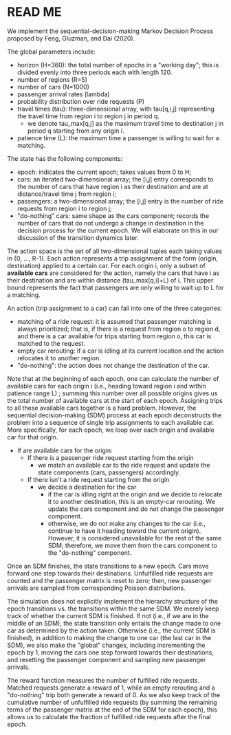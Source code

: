 # READ ME

We implement the sequential-decision-making Markov Decision Process proposed by Feng, Gluzman, and Dai (2020).

The global parameters include:
- horizon (H=360): the total number of epochs in a "working day"; this is divided evenly into three periods each with length 120.
- number of regions (R=5)
- number of cars (N=1000)
- passenger arrival rates (lambda)
- probability distribution over ride requests (P)
- travel times (tau): three-dimensional array, with tau[q,i,j] representing the travel time from region i to region j in period q.
  - we denote tau_max[q,j] as the maximum travel time to destination j in period q starting from any origin i.
- patience time (L): the maximum time a passenger is willing to wait for a matching.

The state has the following components:
- epoch: indicates the current epoch; takes values from 0 to H;
- cars: an iterated two-dimensional array; the [i,j] entry corresponds to the number of cars that have region i as their destination and are at distance/travel time j from region i;
- passengers: a two-dimensional array; the [i,j] entry is the number of ride requests from region i to region j;
- "do-nothing" cars: same shape as the cars component; records the number of cars that do not undergo a change in destination in the decision process for the current epoch. We will elaborate on this in our discussion of the transition dynamics later.


The action space is the set of all two-dimensional tuples each taking values in {0, ..., R-1}. Each action represents a trip assignment of the form (origin, destination) applied to a certain car. For each origin i, only a subset of **available cars** are considered for the action, namely the cars that have i as their destination and are within distance (tau_max[q,i]+L) of i. This upper bound represents the fact that passengers are only willing to wait up to L for a matching.

An action (trip assignment to a car) can fall into one of the three categories:
- matching of a ride request: it is assumed that passenger matching is always prioritized; that is, if there is a request from region o to region d, and there is a car available for trips starting from region o, this car is matched to the request. 
- empty car rerouting: if a car is idling at its current location and the action relocates it to another region.
- "do-nothing": the action does not change the destination of the car.

Note that at the beginning of each epoch, one can calculate the number of available cars for each origin i (i.e., heading toward region i and within patience range L) ; summing this number over all possible origins gives us the total number of available cars at the start of each epoch. Assigning trips to all these available cars together is a hard problem. However, the sequential decision-making (SDM) process at each epoch deconstructs the problem into a sequence of single trip assignments to each available car. More specifically, for each epoch, we loop over each origin and available car for that origin.
- If are available cars for the origin:
  - If there is a passenger ride request starting from the origin
    - we match an available car to the ride request and update the state components (cars, passengers) accordingly.
  - If there isn't a ride request starting from the origin
    - we decide a destination for the car
      - if the car is idling right at the origin and we decide to relocate it to another destination, this is an empty-car rerouting. We update the cars component and do not change the passenger component.
      - otherwise, we do not make any changes to the car (i.e., continue to have it heading toward the current origin). However, it is considered unavailable for the rest of the same SDM; therefore, we move them from the cars component to the "do-nothing" component.

Once an SDM finishes, the state transitions to a new epoch. Cars move forward one step towards their destinations. Unfulfilled ride requests are counted and the passenger matrix is reset to zero; then, new passenger arrivals are sampled from corresponding Poisson distributions.

The simulation does not explicitly implement the hierarchy structure of the epoch transitions vs. the transitions within the same SDM. We merely keep track of whether the current SDM is finished. If not (i.e., if we are in the middle of an SDM), the state transition only entails the change made to one car as determined by the action taken. Otherwise (i.e., the current SDM is finished), in addition to making the change to one car (the last car in the SDM), we also make the "global" changes, including incrementing the epoch by 1, moving the cars one step forward towards their destinations, and resetting the passenger component and sampling new passenger arrivals.

The reward function measures the number of fulfilled ride requests. Matched requests generate a reward of 1, while an empty rerouting and a "do-nothing" trip both generate a reward of 0. As we also keep track of the cumulative number of unfulfilled ride requests (by summing the remaining terms of the passenger matrix at the end of the SDM for each epoch), this allows us to calculate the fraction of fulfilled ride requests after the final epoch.
